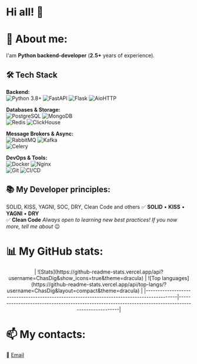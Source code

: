 # Hi all! 👋

# 🚀 **About me:**
I'am **Python backend-developer** (**2.5+** years of experience).

## 🛠 **Tech Stack**
**Backend:**  
![Python 3.8+](https://img.shields.io/badge/Python-3.8+-3776AB?logo=python&logoColor=white) 
![FastAPI](https://img.shields.io/badge/FastAPI-009688?logo=fastapi&logoColor=white) 
![Flask](https://img.shields.io/badge/Flask-000000?logo=flask&logoColor=white)
![AioHTTP](https://img.shields.io/badge/AioHTTP-2C5BB4?logo=aiohttp&logoColor=white)

**Databases & Storage:**  
![PostgreSQL](https://img.shields.io/badge/PostgreSQL-4169E1?logo=postgresql&logoColor=white) 
![MongoDB](https://img.shields.io/badge/MongoDB-47A248?logo=mongodb&logoColor=white)  
![Redis](https://img.shields.io/badge/Redis-DC382D?logo=redis&logoColor=white) 
![ClickHouse](https://img.shields.io/badge/ClickHouse-FFCC01?logo=clickhouse&logoColor=black)

**Message Brokers & Async:**  
![RabbitMQ](https://img.shields.io/badge/RabbitMQ-FF6600?logo=rabbitmq&logoColor=white) 
![Kafka](https://img.shields.io/badge/Kafka-231F20?logo=apachekafka&logoColor=white)  
![Celery](https://img.shields.io/badge/Celery-37814A?logo=celery&logoColor=white)

**DevOps & Tools:**  
![Docker](https://img.shields.io/badge/Docker-2496ED?logo=docker&logoColor=white) 
![Nginx](https://img.shields.io/badge/Nginx-009639?logo=nginx&logoColor=white)  
![Git](https://img.shields.io/badge/Git-F05032?logo=git&logoColor=white) 
![CI/CD](https://img.shields.io/badge/CI/CD-FF6F00?logo=githubactions&logoColor=white)


## 📚 **My Developer principles**:
SOLID, KISS, YAGNI, SOC, DRY, Clean Code and others
✅ **SOLID** • **KISS** • **YAGNI** • **DRY**  
✅ **Clean Code**
*Always open to learning new best practices! If you now more, tell me about* 😉


# 📊 **My GitHub stats:**
<div align="center">
| ![Stats](https://github-readme-stats.vercel.app/api?username=ChasDig&show_icons=true&theme=dracula) | ![Top languages](https://github-readme-stats.vercel.app/api/top-langs/?username=ChasDig&layout=compact&theme=dracula) |
|-------------------------------------------------------------------------------------------|-----------------------------------------------------------------------------------------------------|
</div>


# 📫 **My contacts:**
📧 [Email](chas.prog@gmail.com)
